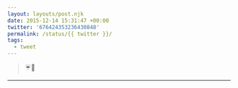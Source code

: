 ```yaml
---
layout: layouts/post.njk
date: 2015-12-14 15:31:47 +00:00
twitter: '676424353236430848'
permalink: /status/{{ twitter }}/
tags: 
  - tweet
---
```


> ☔️🎄

---
